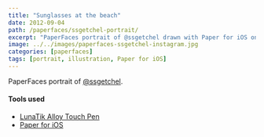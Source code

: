 ```yaml
---
title: "Sunglasses at the beach"
date: 2012-09-04
path: /paperfaces/ssgetchel-portrait/
excerpt: "PaperFaces portrait of @ssgetchel drawn with Paper for iOS on an iPad."
image: ../../images/paperfaces-ssgetchel-instagram.jpg
categories: [paperfaces]
tags: [portrait, illustration, Paper for iOS]
---
```


PaperFaces portrait of [@ssgetchel](http://instagram.com/ssgetchel).

#### Tools used

- [LunaTik Alloy Touch Pen](https://www.amazon.com/gp/product/B00821TR7G/ref=as_li_ss_tl?ie=UTF8&tag=mademist-20&linkCode=as2&camp=1789&creative=390957&creativeASIN=B00821TR7G)
- [Paper for iOS](https://paper.bywetransfer.com/)
